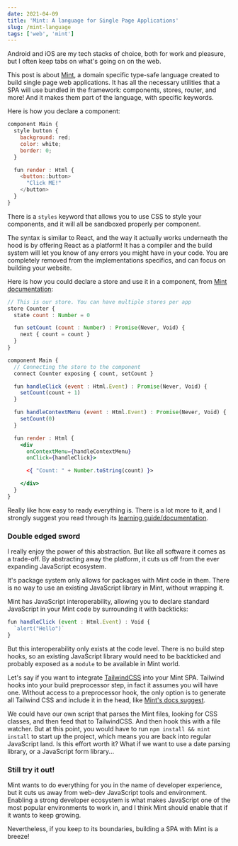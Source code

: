 ```yaml
---
date: 2021-04-09
title: 'Mint: A language for Single Page Applications'
slug: /mint-language
tags: ['web', 'mint']
---
```


Android and iOS are my tech stacks of choice, both for work and pleasure, but I often keep tabs on what's going on on the web.

This post is about [Mint](https://www.mint-lang.com), a domain specific type-safe language created to build single page web applications. It has all the necessary utilities that a SPA will use bundled in the framework: components, stores, router, and more! And it makes them part of the language, with specific keywords.

Here is how you declare a component:

```jsx
component Main {
  style button {
    background: red;
    color: white;
    border: 0;
  }

  fun render : Html {
    <button::button>
      "Click ME!"
    </button>
  }
}
```

There is a `styles` keyword that allows you to use CSS to style your components, and it will all be sandboxed properly per component.

The syntax is similar to React, and the way it actually works underneath the hood is by offering React as a platform! It has a compiler and the build system will let you know of any errors you might have in your code. You are completely removed from the implementations specifics, and can focus on building your website.

Here is how you could declare a store and use it in a component, from [Mint documentation](https://www.mint-lang.com/guide/reference/components/connecting-stores):

```jsx
// This is our store. You can have multiple stores per app
store Counter {
  state count : Number = 0

  fun setCount (count : Number) : Promise(Never, Void) {
    next { count = count }
  }
}

component Main {
  // Connecting the store to the component
  connect Counter exposing { count, setCount }

  fun handleClick (event : Html.Event) : Promise(Never, Void) {
    setCount(count + 1)
  }

  fun handleContextMenu (event : Html.Event) : Promise(Never, Void) {
    setCount(0)
  }

  fun render : Html {
    <div
      onContextMenu={handleContextMenu}
      onClick={handleClick}>

      <{ "Count: " + Number.toString(count) }>

    </div>
  }
}
```

Really like how easy to ready everything is. There is a lot more to it, and I strongly suggest you read through its [learning guide/documentation](https://www.mint-lang.com/guide).

### Double edged sword

I really enjoy the power of this abstraction. But like all software it comes as a trade-off. By abstracting away the platform, it cuts us off from the ever expanding JavaScript ecosystem.

It's package system only allows for packages with Mint code in them. There is no way to use an existing JavaScript library in Mint, without wrapping it.

Mint has JavaScript interoperability, allowing you to declare standard JavaScript in your Mint code by surrounding it with backticks:

```jsx
fun handleClick (event : Html.Event) : Void {
  `alert("Hello")`
}
```

But this interoperability only exists at the code level. There is no build step hooks, so an existing JavaScript library would need to be backticked and probably exposed as a `module` to be available in Mint world.

Let's say if you want to integrate [TailwindCSS](https://tailwindcss.com/) into your Mint SPA. Tailwind hooks into your build preprocessor step, in fact it assumes you will have one. Without access to a preprocessor hook, the only option is to generate all Tailwind CSS and include it in the head, like [Mint's docs suggest](https://www.mint-lang.com/guide/recipes/using-third-party-css).

We could have our own script that parses the Mint files, looking for CSS classes, and then feed that to TailwindCSS. And then hook this with a file watcher. But at this point, you would have to run `npm install && mint install` to start up the project, which means you are back into regular JavaScript land. Is this effort worth it? What if we want to use a date parsing library, or a JavaScript form library...

### Still try it out!

Mint wants to do everything for you in the name of developer experience, but it cuts us away from web-dev JavaScript tools and environment. Enabling a strong developer ecosystem is what makes JavaScript one of the most popular environments to work in, and I think Mint should enable that if it wants to keep growing.

Nevertheless, if you keep to its boundaries, building a SPA with Mint is a breeze!
